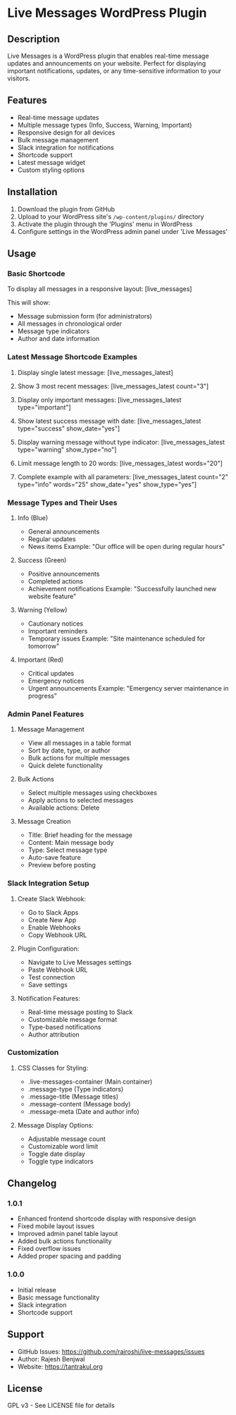 # Live Messages WordPress Plugin

## Description
Live Messages is a WordPress plugin that enables real-time message updates and announcements on your website. Perfect for displaying important notifications, updates, or any time-sensitive information to your visitors.

## Features
- Real-time message updates
- Multiple message types (Info, Success, Warning, Important)
- Responsive design for all devices
- Bulk message management
- Slack integration for notifications
- Shortcode support
- Latest message widget
- Custom styling options

## Installation
1. Download the plugin from GitHub
2. Upload to your WordPress site's `/wp-content/plugins/` directory
3. Activate the plugin through the 'Plugins' menu in WordPress
4. Configure settings in the WordPress admin panel under 'Live Messages'

## Usage

### Basic Shortcode
To display all messages in a responsive layout:
[live_messages]

This will show:
- Message submission form (for administrators)
- All messages in chronological order
- Message type indicators
- Author and date information

### Latest Message Shortcode Examples

1. Display single latest message:
[live_messages_latest]

2. Show 3 most recent messages:
[live_messages_latest count="3"]

3. Display only important messages:
[live_messages_latest type="important"]

4. Show latest success message with date:
[live_messages_latest type="success" show_date="yes"]

5. Display warning message without type indicator:
[live_messages_latest type="warning" show_type="no"]

6. Limit message length to 20 words:
[live_messages_latest words="20"]

7. Complete example with all parameters:
[live_messages_latest count="2" type="info" words="25" show_date="yes" show_type="yes"]

### Message Types and Their Uses

1. Info (Blue)
   - General announcements
   - Regular updates
   - News items
   Example: "Our office will be open during regular hours"

2. Success (Green)
   - Positive announcements
   - Completed actions
   - Achievement notifications
   Example: "Successfully launched new website feature"

3. Warning (Yellow)
   - Cautionary notices
   - Important reminders
   - Temporary issues
   Example: "Site maintenance scheduled for tomorrow"

4. Important (Red)
   - Critical updates
   - Emergency notices
   - Urgent announcements
   Example: "Emergency server maintenance in progress"

### Admin Panel Features

1. Message Management
   - View all messages in a table format
   - Sort by date, type, or author
   - Bulk actions for multiple messages
   - Quick delete functionality

2. Bulk Actions
   - Select multiple messages using checkboxes
   - Apply actions to selected messages
   - Available actions: Delete

3. Message Creation
   - Title: Brief heading for the message
   - Content: Main message body
   - Type: Select message type
   - Auto-save feature
   - Preview before posting

### Slack Integration Setup

1. Create Slack Webhook:
   - Go to Slack Apps
   - Create New App
   - Enable Webhooks
   - Copy Webhook URL

2. Plugin Configuration:
   - Navigate to Live Messages settings
   - Paste Webhook URL
   - Test connection
   - Save settings

3. Notification Features:
   - Real-time message posting to Slack
   - Customizable message format
   - Type-based notifications
   - Author attribution

### Customization

1. CSS Classes for Styling:
   - .live-messages-container (Main container)
   - .message-type (Type indicators)
   - .message-title (Message titles)
   - .message-content (Message body)
   - .message-meta (Date and author info)

2. Message Display Options:
   - Adjustable message count
   - Customizable word limit
   - Toggle date display
   - Toggle type indicators

## Changelog

### 1.0.1
- Enhanced frontend shortcode display with responsive design
- Fixed mobile layout issues
- Improved admin panel table layout
- Added bulk actions functionality
- Fixed overflow issues
- Added proper spacing and padding

### 1.0.0
- Initial release
- Basic message functionality
- Slack integration
- Shortcode support

## Support
- GitHub Issues: https://github.com/rajroshi/live-messages/issues
- Author: Rajesh Benjwal
- Website: https://tantrakul.org

## License
GPL v3 - See LICENSE file for details